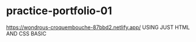 # practice-portfolio-01
https://wondrous-croquembouche-87bbd2.netlify.app/
USING JUST HTML AND CSS BASIC 
